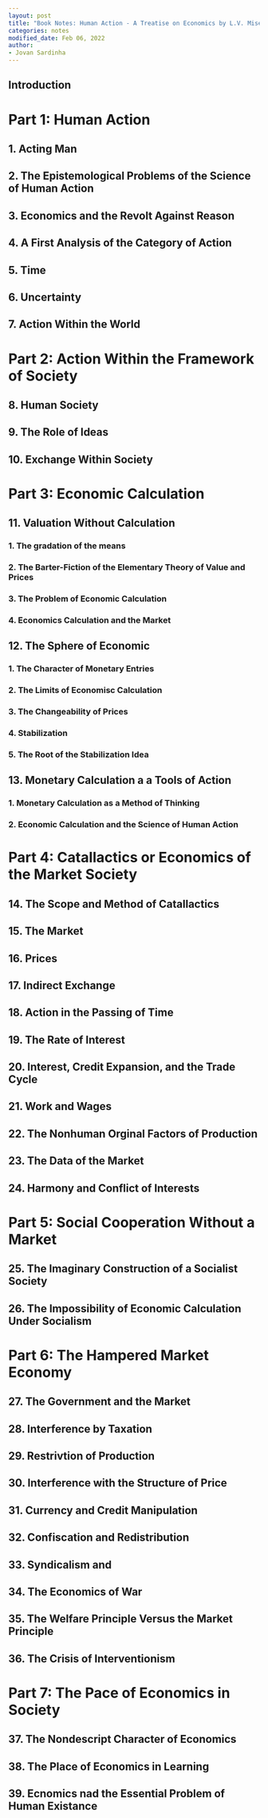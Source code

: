 ```yaml
---
layout: post
title: "Book Notes: Human Action - A Treatise on Economics by L.V. Mises"
categories: notes
modified_date: Feb 06, 2022
author:
- Jovan Sardinha
---
```



## Introduction

# Part 1: Human Action

## 1. Acting Man

## 2. The Epistemological Problems of the Science of Human Action

## 3. Economics and the Revolt Against Reason

## 4. A First Analysis of the Category of Action

## 5. Time

## 6. Uncertainty

## 7. Action Within the World

# Part 2: Action Within the Framework of Society

## 8. Human Society

## 9. The Role of Ideas

## 10. Exchange Within Society

# Part 3: Economic Calculation

## 11. Valuation Without Calculation

### 1. The gradation of the means

### 2. The Barter-Fiction of the Elementary Theory of Value and Prices

### 3. The Problem of Economic Calculation

### 4. Economics Calculation and the Market

## 12. The Sphere of Economic

### 1. The Character of Monetary Entries
### 2. The Limits of Economisc Calculation
### 3. The Changeability of Prices
### 4. Stabilization
### 5. The Root of the Stabilization Idea

## 13. Monetary Calculation a a Tools of Action

### 1. Monetary Calculation as a Method of Thinking
### 2. Economic Calculation and the Science of Human Action


# Part 4: Catallactics or Economics of the Market Society

## 14. The Scope and Method of Catallactics

## 15. The Market

## 16. Prices

## 17. Indirect Exchange

## 18. Action in the Passing of Time

## 19. The Rate of Interest

## 20. Interest, Credit Expansion, and the Trade Cycle

## 21. Work and Wages

## 22. The Nonhuman Orginal Factors of Production

## 23. The Data of the Market

## 24. Harmony and Conflict of Interests

# Part 5: Social Cooperation Without a Market

## 25. The Imaginary Construction of a Socialist Society

## 26. The Impossibility of Economic Calculation Under Socialism

# Part 6: The Hampered Market Economy

## 27. The Government and the Market

## 28. Interference by Taxation

## 29. Restrivtion of Production

## 30. Interference with the Structure of Price

## 31. Currency and Credit Manipulation

## 32. Confiscation and Redistribution

## 33. Syndicalism and

## 34. The Economics of War

## 35. The Welfare Principle Versus the Market Principle

## 36. The Crisis of Interventionism

# Part 7: The Pace of Economics in Society

## 37. The Nondescript Character of Economics

## 38. The Place of Economics in Learning

## 39. Ecnomics nad the Essential Problem of Human Existance
